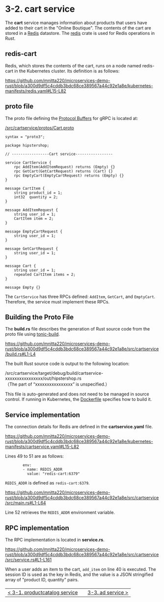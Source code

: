 # 3-2. cart service

The **cart** service manages information about products that users have added to their cart in the "Online Boutique". The contents of the cart are stored in a [Redis](https://redis.io/) datastore. The [redis](https://crates.io/crates/redis) crate is used for Redis operations in Rust.

## redis-cart

Redis, which stores the contents of the cart, runs on a node named redis-cart in the Kubernetes cluster. Its definition is as follows:

https://github.com/mnitta220/microservices-demo-rust/blob/a300d9df5c4cddb3bdc68ce389567a44c92e1a8e/kubernetes-manifests/redis.yaml#L15-L82

## proto file

The proto file defining the [Protocol Buffers](https://protobuf.dev/) for gRPC is located at:

[/src/cartservice/protos/Cart.proto](/src/cartservice/protos/Cart.proto)

```
syntax = "proto3";

package hipstershop;

// -----------------Cart service-----------------

service CartService {
    rpc AddItem(AddItemRequest) returns (Empty) {}
    rpc GetCart(GetCartRequest) returns (Cart) {}
    rpc EmptyCart(EmptyCartRequest) returns (Empty) {}
}

message CartItem {
    string product_id = 1;
    int32  quantity = 2;
}

message AddItemRequest {
    string user_id = 1;
    CartItem item = 2;
}

message EmptyCartRequest {
    string user_id = 1;
}

message GetCartRequest {
    string user_id = 1;
}

message Cart {
    string user_id = 1;
    repeated CartItem items = 2;
}

message Empty {}
```

The `CartService` has three RPCs defined: `AddItem`, `GetCart`, and `EmptyCart`. Therefore, the service must implement these RPCs.

## Building the Proto File

The **build.rs** file describes the generation of Rust source code from the proto file using [tonic-build](https://github.com/hyperium/tonic/tree/master/tonic-build).

https://github.com/mnitta220/microservices-demo-rust/blob/a300d9df5c4cddb3bdc68ce389567a44c92e1a8e/src/cartservice/build.rs#L1-L4

The built Rust source code is output to the following location:

/src/cartservice/target/debug/build/cartservice-xxxxxxxxxxxxxxxx/out/hipstershop.rs  
（The part of “xxxxxxxxxxxxxxxx” is unspecified.）

This file is auto-generated and does not need to be managed in source control. If running in Kubernetes, the [Dockerfile](/src/cartservice/Dockerfile) specifies how to build it.

## Service implementation

The connection details for Redis are defined in the **cartservice.yaml** file.

https://github.com/mnitta220/microservices-demo-rust/blob/a300d9df5c4cddb3bdc68ce389567a44c92e1a8e/kubernetes-manifests/cartservice.yaml#L15-L82

Lines 49 to 51 are as follows:

```
        env:
        - name: REDIS_ADDR
          value: "redis-cart:6379"
```

`REDIS_ADDR` is defined as `redis-cart:6379`.

https://github.com/mnitta220/microservices-demo-rust/blob/a300d9df5c4cddb3bdc68ce389567a44c92e1a8e/src/cartservice/src/main.rs#L1-L64

Line 52 retrieves the `REDIS_ADDR` environment variable.

## RPC implementation

The RPC implementation is located in **service.rs**.

https://github.com/mnitta220/microservices-demo-rust/blob/a300d9df5c4cddb3bdc68ce389567a44c92e1a8e/src/cartservice/src/service.rs#L1-L161

When a user adds an item to the cart, `add_item` on line 40 is executed. The session ID is used as the key in Redis, and the value is a JSON stringified array of "product ID, quantity" pairs.

<table style="width: 90%; margin-top: 20px;">
<tr>
<td style="text-align: left"><a href="./3-1.productcatalog.md">&lt;&nbsp;3-1. productcatalog service</a></td>
<td></td>
<td style="text-align: right"><a href="./3-3.ad.md">3-3. ad service&nbsp;&gt;</a></td>
</tr>
</table>
